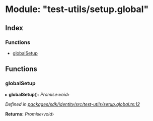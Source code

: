 # Module: "test-utils/setup.global"

## Index

### Functions

* [globalSetup](_test_utils_setup_global_.md#globalsetup)

## Functions

###  globalSetup

▸ **globalSetup**(): *Promise‹void›*

*Defined in [packages/sdk/identity/src/test-utils/setup.global.ts:12](https://github.com/medhak1/celo-monorepo/blob/master/packages/sdk/identity/src/test-utils/setup.global.ts#L12)*

**Returns:** *Promise‹void›*
